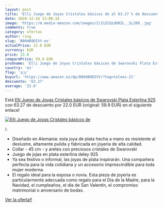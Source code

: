 ```yaml
---
layout: post
title: 'Elli Juego de Joyas Cristales básicos de al 63.27 % de descuento'
date: 2020-12-16 15:06:14
image: 'https://m.media-amazon.com/images/I/31ZCQidbRIL._SL200_.jpg'
comments: true
category: ofertas
author: ring
slug: 'B004B9DIVY-es'
actualPrice: 22.0 EUR
currency: EUR
price: 22.0
comparePrice: 59.9 EUR
prodname: 'Elli Juego de Joyas Cristales básicos de Swarovski Plata Esterlina 925'
country: 'es'
flag: '🇪🇸'
buyurl: 'https://www.amazon.es/dp/B004B9DIVY/?tag=tolees-21'
descuento: '63.27'
average: '22.0'
---
```


Está [Elli Juego de Joyas Cristales básicos de Swarovski Plata Esterlina 925](https://www.amazon.es/dp/B004B9DIVY/?tag=tolees-21) con 63.27 de descuento por 22.0 EUR (original: 59.9 EUR) en el siguiente enlace!

[![Elli Juego de Joyas Cristales básicos de](https://m.media-amazon.com/images/I/31ZCQidbRIL._SL200_.jpg)](https://www.amazon.es/dp/B004B9DIVY/?tag=tolees-21)

ℹ️:

- Diseñado en Alemania: esta joya de plata hecha a mano es resistente al deslustre, altamente pulida y fabricada en joyería de alta calidad.
- Collar - 45 cm - y aretes con preciosos cristales de Swarovski
- Juego de jojas en plata esterlina deley 925
- Ya sea festivo o informal, las joyas de plata inspirarán. Una compañera perfecta para la vida cotidiana y un accesorio imprescindible para toda mujer moderna.
- El regalo ideal para la esposa o novia. Esta pieza de joyería es particularmente adecuada como regalo para el Día de la Madre, para la Navidad, el cumpleaños, el día de San Valentín, el compromiso matrimonial o aniversario de bodas.

[Ver la oferta!!](https://www.amazon.es/dp/B004B9DIVY/?tag=tolees-21)
